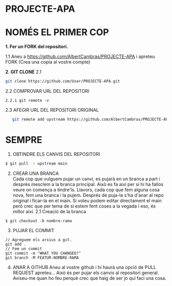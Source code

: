 # PROJECTE-APA

**NOMÉS EL PRIMER COP**
=======================

**1. Fer un FORK del repositori.**  

  1.1 Aneu a https://github.com/AlbertCambras/PROJECTE-APA i apreteu FORK (Crea una copia al vostre compte)  

**2. GIT CLONE**
  2.1  
  ```bash
  git clone https://github.com/User/PROJECTE-APA.git  
  ```
  2.2 COMPROVAR URL DEL REPOSITORI  
  
    2.2.1 git remote -v  
    
  2.3 AFEGIR URL DEL REPOSITORI ORIGINAL  
  ```bash
     git remote add upstream https://github.com/AlbertCambras/PROJECTE-APA
  ```
  
**SEMPRE**
===========

1. OBTINDRE ELS CANVIS DEL REPOSITORI 
```BASH
$ git pull -r upstream main
```
2. CREAR UNA BRANCA  
Cada cop que vulguem pujar un canvi, es pujarà en un branca a part i després mesclem a la branca principal.
Això es fa així per si hi ha fallos veure on comença a tindre'ls.
Llavors, cada cop que fem alguna cosa nova, fem una branca i la pujem. Després de puja-la s'ha d'anar al repo original i ficar-la en el main.
Si voleu podem editar directament el main però crec que per tema de si estem fent coses a la vegada i eso, és millor així.
2.1 Creació de la branca
```
$ git checkout -b nombre-rama
```
3. PUJAR EL COMMIT  

```git
// Agreguem els arxius a git.
git add .
// Fem un commit
git commit -m "WHAT YOU CHANGED?"
git branch -M FEATUR-NOMBRE-RAMA
```
4. ANAR A GITHUB
Aneu al vostre github i hi haurà una opció de PULL REQUEST apreteu... 
Això és per pujar els canvis al repositori general.
Aviseu-me quan ho feu perquè crec que haig de ser jo qui faci una cosa.



